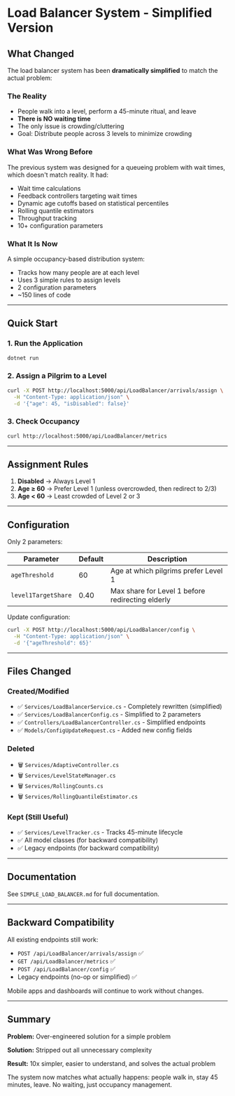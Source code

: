 # Load Balancer System - Simplified Version

## What Changed

The load balancer system has been **dramatically simplified** to match the actual problem:

### The Reality
- People walk into a level, perform a 45-minute ritual, and leave
- **There is NO waiting time**
- The only issue is crowding/cluttering
- Goal: Distribute people across 3 levels to minimize crowding

### What Was Wrong Before
The previous system was designed for a queueing problem with wait times, which doesn't match reality. It had:
- Wait time calculations
- Feedback controllers targeting wait times
- Dynamic age cutoffs based on statistical percentiles
- Rolling quantile estimators
- Throughput tracking
- 10+ configuration parameters

### What It Is Now
A simple occupancy-based distribution system:
- Tracks how many people are at each level
- Uses 3 simple rules to assign levels
- 2 configuration parameters
- ~150 lines of code

---

## Quick Start

### 1. Run the Application
```bash
dotnet run
```

### 2. Assign a Pilgrim to a Level
```bash
curl -X POST http://localhost:5000/api/LoadBalancer/arrivals/assign \
  -H "Content-Type: application/json" \
  -d '{"age": 45, "isDisabled": false}'
```

### 3. Check Occupancy
```bash
curl http://localhost:5000/api/LoadBalancer/metrics
```

---

## Assignment Rules

1. **Disabled** → Always Level 1
2. **Age ≥ 60** → Prefer Level 1 (unless overcrowded, then redirect to 2/3)
3. **Age < 60** → Least crowded of Level 2 or 3

---

## Configuration

Only 2 parameters:

| Parameter | Default | Description |
|-----------|---------|-------------|
| `ageThreshold` | 60 | Age at which pilgrims prefer Level 1 |
| `level1TargetShare` | 0.40 | Max share for Level 1 before redirecting elderly |

Update configuration:
```bash
curl -X POST http://localhost:5000/api/LoadBalancer/config \
  -H "Content-Type: application/json" \
  -d '{"ageThreshold": 65}'
```

---

## Files Changed

### Created/Modified
- ✅ `Services/LoadBalancerService.cs` - Completely rewritten (simplified)
- ✅ `Services/LoadBalancerConfig.cs` - Simplified to 2 parameters
- ✅ `Controllers/LoadBalancerController.cs` - Simplified endpoints
- ✅ `Models/ConfigUpdateRequest.cs` - Added new config fields

### Deleted
- 🗑️ `Services/AdaptiveController.cs`
- 🗑️ `Services/LevelStateManager.cs`
- 🗑️ `Services/RollingCounts.cs`
- 🗑️ `Services/RollingQuantileEstimator.cs`

### Kept (Still Useful)
- ✅ `Services/LevelTracker.cs` - Tracks 45-minute lifecycle
- ✅ All model classes (for backward compatibility)
- ✅ Legacy endpoints (for backward compatibility)

---

## Documentation

See `SIMPLE_LOAD_BALANCER.md` for full documentation.

---

## Backward Compatibility

All existing endpoints still work:
- `POST /api/LoadBalancer/arrivals/assign` ✅
- `GET /api/LoadBalancer/metrics` ✅
- `POST /api/LoadBalancer/config` ✅
- Legacy endpoints (no-op or simplified) ✅

Mobile apps and dashboards will continue to work without changes.

---

## Summary

**Problem:** Over-engineered solution for a simple problem

**Solution:** Stripped out all unnecessary complexity

**Result:** 10x simpler, easier to understand, and solves the actual problem

The system now matches what actually happens: people walk in, stay 45 minutes, leave. No waiting, just occupancy management.
